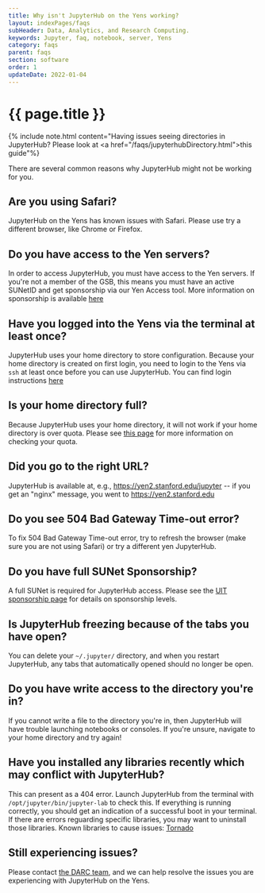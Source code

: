```yaml
---
title: Why isn't JupyterHub on the Yens working?
layout: indexPages/faqs
subHeader: Data, Analytics, and Research Computing.
keywords: Jupyter, faq, notebook, server, Yens
category: faqs
parent: faqs
section: software
order: 1
updateDate: 2022-01-04
---
```


# {{ page.title }}

{% include note.html content="Having issues seeing directories in JupyterHub? Please look at <a href=\"/faqs/jupyterhubDirectory.html\">this guide</a>"%}

There are several common reasons why JupyterHub might not be working for you.

## Are you using Safari?
JupyterHub on the Yens has known issues with Safari.  Please use try a different browser, like Chrome or Firefox.

## Do you have access to the Yen servers? 
In order to access JupyterHub, you must have access to the Yen servers.  If you're not a member of the GSB, this means you must have an active SUNetID and get sponsorship via our Yen Access tool.  More information on sponsorship is available [here](/yen/Collaborators.html)

## Have you logged into the Yens via the terminal at least once?
JupyterHub uses your home directory to store configuration.  Because your home directory is created on first login, you need to login to the Yens via `ssh` at least once before you can use JupyterHub.  You can find login instructions [here](/gettingStarted/4_login.html)
 
## Is your home directory full?
Because JupyterHub uses your home directory, it will not work if your home directory is over quota.  Please see [this page](/faqs/howCheckDiskQuota.html) for more information on checking your quota.

## Did you go to the right URL?
JupyterHub is available at, e.g., https://yen2.stanford.edu/jupyter -- if you get an "nginx" message, you went to https://yen2.stanford.edu

## Do you see 504 Bad Gateway Time-out error?
To fix 504 Bad Gateway Time-out error, try to refresh the browser (make sure you are not using Safari) or try a different yen JupyterHub.

## Do you have full SUNet Sponsorship?
A full SUNet is required for JupyterHub access.  Please see the [UIT sponsorship page](https://uit.stanford.edu/service/sponsorship) for details on sponsorship levels.

## Is JupyterHub freezing because of the tabs you have open?
You can delete your `~/.jupyter/` directory, and when you restart JupyterHub, any tabs that automatically opened should no longer be open.  

## Do you have write access to the directory you're in?
If you cannot write a file to the directory you're in, then JupyterHub will have trouble launching notebooks or consoles.  If you're unsure, navigate to your home directory and try again!

## Have you installed any libraries recently which may conflict with JupyterHub? 
This can present as a 404 error. Launch JupyterHub from the terminal with `/opt/jupyter/bin/jupyter-lab` to check this. If everything is running correctly, you should get an indication of a successful boot in your terminal. If there are errors reguarding specific libraries, you may want to uninstall those libraries.
Known libraries to cause issues: [Tornado](https://www.tornadoweb.org/en/stable/)


## Still experiencing issues?

Please contact [the DARC team](mailto:gsb_darcresearch@stanford.edu), and we can help resolve the issues you are experiencing with JupyterHub on the Yens.
